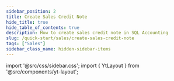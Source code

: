 ```yaml
---
sidebar_position: 2
title: Create Sales Credit Note
hide_title: true
hide_table_of_contents: true
description: How to create sales credit note in SQL Accounting
slug: /quick-start/sales/create-sales-credit-note
tags: ["Sales"]
sidebar_class_name: hidden-sidebar-items
---
```


import '@src/css/sidebar.css';
import { YtLayout } from '@src/components/yt-layout';

<YtLayout
    videoId="aB1g5pcspok"
/>
